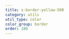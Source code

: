 ```yaml
---
title: s-border-yellow-500
category: utils
util_type: color
color_group: border
order: 186
---
```

<div class="s-border-yellow-500"></div>